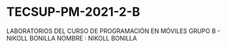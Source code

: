 # TECSUP-PM-2021-2-B
LABORATORIOS DEL CURSO DE PROGRAMACIÓN EN MÓVILES GRUPO B - NIKOLL BONILLA NOMBRE : NIKOLL BONILLA
